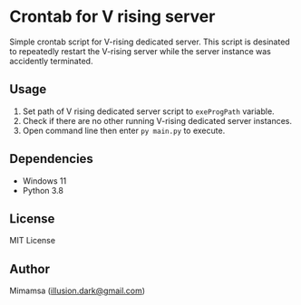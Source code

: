 # Crontab for V rising server

Simple crontab script for V-rising dedicated server. This script is desinated to repeatedly restart the V-rising server while the server instance was accidently terminated.


## Usage
1. Set path of V rising dedicated server script to `exeProgPath` variable.
2. Check if there are no other running V-rising dedicated server instances.
3. Open command line then enter `py main.py` to execute.


## Dependencies
- Windows 11
- Python 3.8


## License
MIT License


## Author
Mimamsa (illusion.dark@gmail.com)